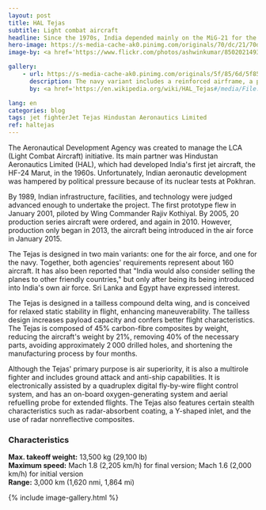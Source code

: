 ```yaml
---
layout: post
title: HAL Tejas
subtitle: Light combat aircraft
headline: Since the 1970s, India depended mainly on the MiG-21 for the defense of its airspace. To replace that ageing aircraft, and to increase India's domestic aviation capability, the LCA program was begun in 1984.
hero-image: https://s-media-cache-ak0.pinimg.com/originals/70/dc/21/70dc21ade483d81244bd9d2d3ec7325f.jpg
image-by: <a href='https://www.flickr.com/photos/ashwinkumar/8502021493/in/album-72157632844846824/' target='_new'>Tejas</a> by <a href='https://www.flickr.com/photos/ashwinkumar/' target='_new'>Ashwin Kumar</a> under <a href='https://creativecommons.org/licenses/by-sa/2.0/' target='_new'>Attribution-ShareAlike 2.0 Generic</a>

gallery:
    - url: https://s-media-cache-ak0.pinimg.com/originals/5f/85/6d/5f856dbe532d543d160929dc882fa2ca.jpg
      description: The navy variant includes a reinforced airframe, a powered nose wheel steering, leading edge vortex controllers, and a drooped nose for better vision. It is designed for ski-jump take-off from aircraft carriers.
      by: <a href='https://en.wikipedia.org/wiki/HAL_Tejas#/media/File:HAL_Tejas_NP-1_takes-off_from_the_Shore_Based_Test_Facility_at_INS_Hansa,_Goa.JPG' target='_new'>Naval LCA during flight testing</a> by the Indian Navy under <a href='http://creativecommons.org/licenses/by/2.5/in/deed.en' target='_new'>Attribution 2.5 India</a>

lang: en
categories: blog
tags: jet fighterJet Tejas Hindustan Aeronautics Limited
ref: haltejas
---
```

The Aeronautical Development Agency was created to manage the LCA (Light Combat Aircraft) initiative. Its main partner was Hindustan Aeronautics Limited (HAL), which had developed India's first jet aircraft, the HF-24 Marut, in the 1960s. Unfortunately, Indian aeronautic development was hampered by political pressure because of its nuclear tests at Pokhran.

By 1989, Indian infrastructure, facilities, and technology were judged advanced enough to undertake the project. The first prototype flew in January 2001, piloted by Wing Commander Rajiv Kothiyal. By 2005, 20 production series aircraft were ordered, and again in 2010. However, production only began in 2013, the aircraft being introduced in the air force in January 2015.

The Tejas is designed in two main variants: one for the air force, and one for the navy. Together, both agencies' requirements represent about 160 aircraft. It has also been reported that "India would also consider selling the planes to other friendly countries," but only after being its being introduced into India's own air force. Sri Lanka and Egypt have expressed interest.

The Tejas is designed in a tailless compound delta wing, and is conceived for relaxed static stability in flight, enhancing maneuverability. The tailless design increases payload capacity and confers better flight characteristics. The Tejas is composed of 45% carbon-fibre composites by weight, reducing the aircraft's weight by 21%, removing 40% of the necessary parts, avoiding approximately 2&thinsp;000 drilled holes, and shortening the manufacturing process by four months.

Although the Tejas' primary purpose is air superiority, it is also a multirole fighter and includes ground attack and anti-ship capabilities. It is electronically assisted by a quadruplex digital fly-by-wire flight control system, and has an on-board oxygen-generating system and aerial refuelling probe for extended flights. The Tejas also features certain stealth characteristics such as radar-absorbent coating, a Y-shaped inlet, and the use of radar nonreflective composites.

<h3>Characteristics</h3>
<strong>Max. takeoff weight:</strong> 13,500 kg (29,100 lb)<br />
<strong>Maximum speed:</strong>  Mach 1.8 (2,205 km/h) for final version; Mach 1.6 (2,000 km/h) for initial version<br />
<strong>Range:</strong> 3,000 km (1,620 nmi, 1,864 mi)

{% include image-gallery.html %}